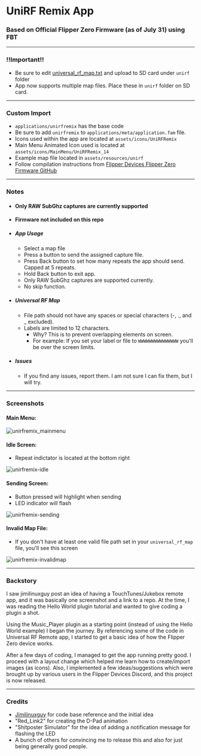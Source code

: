 # UniRF Remix App
### Based on Official Flipper Zero Firmware (as of July 31) using FBT
------------
### !!Important!!
- Be sure to edit [universal\_rf\_map.txt](https://github.com/ESurge/flipperzero-firmware-unirfremix/blob/dev-fbt/assets/resources/unirf/universal_rf_map.txt) and upload to SD card under ```unirf``` folder
- App now supports multiple map files. Place these in ```unirf``` folder on SD card.
------------
### Custom Import

- ```applications/unirfremix``` has the base code
- Be sure to add ```unirfremix``` to ```applications/meta/application.fam``` file.
- Icons used within the app are located at ```assets/icons/UniRFRemix```
- Main Menu Animated Icon used is located at ```assets/icons/MainMenu/UniRFRemix_14```
- Example map file located in ```assets/resources/unirf```
- Follow compilation instructions from [Flipper Devices Flipper Zero Firmware GitHub](https://github.com/flipperdevices/flipperzero-firmware)
------------
### Notes
* #### Only RAW SubGhz captures are currently supported

* #### Firmware not included on this repo

* ##### App Usage
  - Select a map file
  - Press a button to send the assigned capture file.
  - Press Back button to set how many repeats the app should send. Capped at 5 repeats.
  - Hold Back button to exit app.
  - Only RAW SubGhz captures are supported currently.
  - No skip function.

* ##### Universal RF Map
  - File path should not have any spaces or special characters (-, ., and _ excluded).
  - Labels are limited to 12 characters.
    - Why? This is to prevent overlapping elements on screen.
    - For example: If you set your label or file to ```WWWWWWWWWWWWWWW``` you'll be over the screen limits.

* ##### Issues
  - If you find any issues, report them. I am not sure I can fix them, but I will try.
------------
### Screenshots
#### Main Menu:
![unirfremix_mainmenu](https://user-images.githubusercontent.com/982575/169637623-bc41cfa5-6433-4198-a970-8fce42691ad7.png)
#### Idle Screen:
- Repeat indictator is located at the bottom right

![unirfremix-idle](https://user-images.githubusercontent.com/982575/169639427-daef6274-2e38-4684-816a-14ba915aa051.png)

#### Sending Screen:
- Button pressed will highlight when sending
- LED indicator will flash

![unirfremix-sending](https://user-images.githubusercontent.com/982575/169639435-74bdeb9e-da58-4ada-b613-8c4f8f89ab46.png)

#### Invalid Map File:
- If you don't have at least one valid file path set in your ```universal_rf_map``` file, you'll see this screen

![unirfremix-invalidmap](https://user-images.githubusercontent.com/982575/169639438-f1b96944-42c4-476c-9fe2-233d174c6262.png)

------------
### Backstory
I saw jimilinuxguy post an idea of having a TouchTunes/Jukebox remote app, and it was basically one screenshot and a link to a repo. At the time, I was reading the Hello World plugin tutorial and wanted to give coding a plugin a shot.

Using the Music_Player plugin as a starting point (instead of using the Hello World example) I began the journey. By referencing some of the code in Universal RF Remote app, I started to get a basic idea of how the Flipper Zero device works.

After a few days of coding, I managed to get the app running pretty good. I proceed with a layout change which helped me learn how to create/import images (as icons). Also, I implemented a few ideas/suggestions which were brought up by various users in the Flipper Devices Discord, and this project is now released.

------------
### Credits
- [Jimilinuxguy](https://github.com/jimilinuxguy) for code base reference and the initial idea
- "Red_Link2" for creating the D-Pad animation
- "Shitposter Simulator" for the idea of adding a notification message for flashing the LED
- A bunch of others for convincing me to release this and also for just being generally good people.
